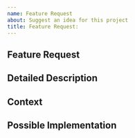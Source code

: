 ```yaml
---
name: Feature Request
about: Suggest an idea for this project
title: Feature Request: 
---
```

<!--- Provide a general summary of the issue in the Title above -->

## Feature Request

## Detailed Description
<!--- Provide a detailed description of the change or addition you are proposing -->

## Context
<!--- Why is this change important to you? How would you use it? -->
<!--- How can it benefit other users? -->

## Possible Implementation
<!--- Not obligatory, but suggest an idea for implementing addition or change -->
